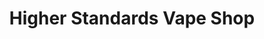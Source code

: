 ---
title: "Higher Standards Vape Shop"
url: /windsor/higher-standards-vape-shop/
shop: e-cigarette
---